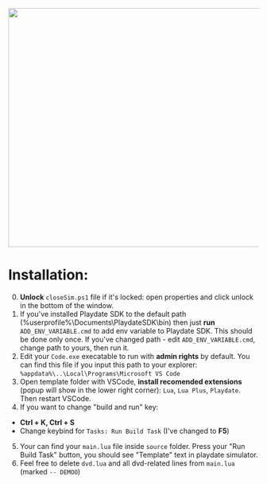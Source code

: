 <img src="https://media.giphy.com/media/QhNgpDotBASjWj7asJ/giphy.gif" width="800" height="480" />

# Installation:
0) **Unlock** `closeSim.ps1` file if it's locked: open properties and click unlock in the bottom of the window.
1) If you've installed Playdate SDK to the default path (%userprofile%\Documents\PlaydateSDK\bin) then just **run** `ADD_ENV_VARIABLE.cmd` to add env variable to Playdate SDK. This should be done only once. If you've changed path - edit `ADD_ENV_VARIABLE.cmd`, change path to yours, then run it.
2) Edit your `Code.exe` execatable to run with **admin rights** by default. You can find this file if you input this path to your explorer: `%appdata%\..\Local\Programs\Microsoft VS Code`
3) Open template folder with VSCode, **install recomended extensions** (popup will show in the lower right corner): `Lua`, `Lua Plus`, `Playdate`. Then restart VSCode.
4) If you want to change "build and run" key:
* **Ctrl + K, Ctrl + S**
* Change keybind for `Tasks: Run Build Task` (I've changed to **F5**)
5) Your can find your `main.lua` file inside `source` folder. Press your "Run Build Task" button, you should see "Template" text in playdate simulator.
6) Feel free to delete `dvd.lua` and all dvd-related lines from `main.lua` (marked `-- DEMOO`)
